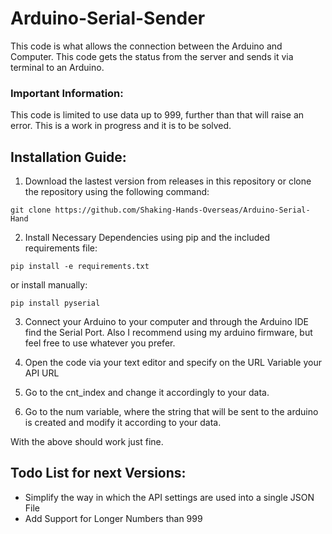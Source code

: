 # Arduino-Serial-Sender
This code is what allows the connection between the Arduino and Computer. This code gets the status from the server and sends it via terminal to an Arduino.

### Important Information:

This code is limited to use data up to 999, further than that will raise an error. This is a work in progress and it is to be solved.

## Installation Guide:
1. Download the lastest version from releases in this repository or clone the repository using the following command:
```
git clone https://github.com/Shaking-Hands-Overseas/Arduino-Serial-Hand
```
2. Install Necessary Dependencies using pip and the included requirements file:
```
pip install -e requirements.txt
```
or install manually:
```
pip install pyserial
```
3. Connect your Arduino to your computer and through the Arduino IDE find the Serial Port.
Also I recommend using my arduino firmware, but feel free to use whatever you prefer.

4. Open the code via your text editor and specify on the URL Variable your API URL

5. Go to the cnt_index and change it accordingly to your data.

6. Go to the num variable, where the string that will be sent to the arduino is created and modify it according to your data.

With the above should work just fine.

## Todo List for next Versions:
- Simplify the way in which the API settings are used into a single JSON File
- Add Support for Longer Numbers than 999
